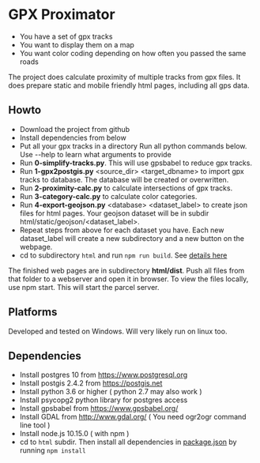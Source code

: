 # GPX Proximator

* You have a set of gpx tracks
* You want to display them on a map
* You want color coding depending on how often you passed the same roads

The project does calculate proximity of multiple tracks from gpx files. It does prepare static and mobile friendly html pages, including all gps data.

## Howto

* Download the project from github
* Install dependencies from below
* Put all your gpx tracks in a directory
Run all python commands below. Use --help to learn what arguments to provide
* Run <strong>0-simplify-tracks.py</strong>. This will use gpsbabel to reduce gpx tracks.
* Run <strong>1-gpx2postgis.py</strong> \<source_dir> \<target_dbname> to import gpx tracks to database. The database will be created or overwritten.
* Run <strong>2-proximity-calc.py</strong> to calculate intersections of gpx tracks.
* Run <strong>3-category-calc.py</strong> to calculate color categories.
* Run <strong>4-export-geojson.py</strong> \<database> \<dataset_label> to create json files for html pages. Your geojson dataset will be in subdir html/static/geojson/<dataset_label>.
* Repeat steps from above for each dataset you have. Each new dataset_label will create a new subdirectory and a new button on the webpage.
* cd to subdirectory `html` and run `npm run build`. See [details here](html/README.md)

The finished web pages are in subdirectory <strong>html/dist</strong>. Push all files from that folder to a webserver and open it in browser. To view the files locally, use npm start. This will start the parcel server.

## Platforms

Developed and tested on Windows. Will very likely run on linux too.
## Dependencies

* Install postgres 10 from https://www.postgresql.org
* Install postgis 2.4.2 from https://postgis.net
* Install python 3.6 or higher ( python 2.7 may also work )
* Install psycopg2 python library for postgres access
* Install gpsbabel from https://www.gpsbabel.org/
* Install GDAL from http://www.gdal.org/ ( You need ogr2ogr command line tool )
* Install node.js 10.15.0 ( with npm )
* cd to `html` subdir. Then install all dependencies in [package.json](html/package.json) by running `npm install`
